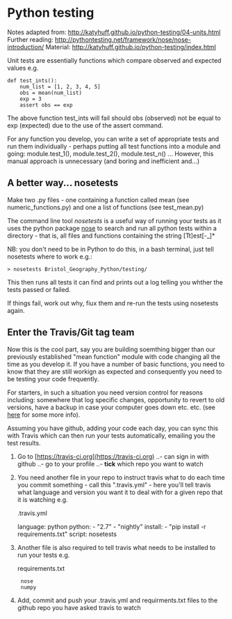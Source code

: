# Python testing 

Notes adapted from: http://katyhuff.github.io/python-testing/04-units.html
Further reading: http://pythontesting.net/framework/nose/nose-introduction/
Material: http://katyhuff.github.io/python-testing/index.html

Unit tests are essentially functions which compare observed and expected values e.g.

	def test_ints():
	    num_list = [1, 2, 3, 4, 5]
	    obs = mean(num_list)
	    exp = 3
	    assert obs == exp

The above function test_ints will fail should obs (observed) not be equal to exp (expected) due to the use of the assert command.

For any function you develop, you can write a set of appropriate tests and run them individually - perhaps putting all test functions into a module and going: module.test_1(), module.test_2(), module.test_n() ... However, this manual approach is unnecessary (and boring and inefficient and...)

## A better way... nosetests

Make two .py files - one containing a function called mean (see numeric_functions.py) and one a list of functions (see test_mean.py)

The command line tool *nosetests* is a useful way of running your tests as it uses the python package [nose](https://nose.readthedocs.org/en/latest/) to search and run all python tests within a directory - that is, all files and functions containing the string [Tt]est[-_]*

NB: you don't need to be in Python to do this, in a bash terminal, just tell nosetests where to work e.g.:

	> nosetests Bristol_Geography_Python/testing/

This then runs all tests it can find and prints out a log telling you whther the tests passed or failed.

If things fail, work out why, fiux them and re-run the tests using nosetests again.

## Enter the Travis/Git tag team

Now this is the cool part, say you are building soemthing bigger than our previously established "mean function" module with code changing all the time as you develop it. If you have a number of basic functions, you need to know that they are still workign as expected and consequently you need to be testing your code frequently.

For starters, in such a situation you need version control for reasons including: somewhere that log specific changes, opportunity to revert to old versions, have a backup in case your computer goes down etc. etc. (see [here](http://chryswoods.com/beginning_git/index.html) for some more info).

Assuming you have github, adding your code each day, you can sync this with Travis which can then run your tests automatically, emailing you the test results.

1. Go to [https://travis-ci.org](https://travis-ci.org) 
..- can sign in with github
..- go to your profile
..- **tick** which repo you want to watch

2. You need another file in your repo to instruct travis what to do each time you commit something - call this ".travis.yml" - here you'll tell travis what language and version you want it to deal with for a given repo that it is watching e.g.

	.travis.yml

	language: python
	python:
	    - "2.7"
	    - "nightly"
	install:
	    - "pip install -r requirements.txt"
	script: nosetests

3. Another file is also required to tell travis what needs to be installed to run your tests e.g.

	requirements.txt

	    nose
	    numpy

4. Add, commit and push your .travis.yml and requirments.txt files to the github repo you have asked travis to watch